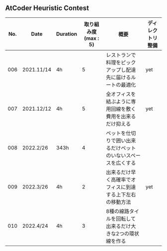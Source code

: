 ## AtCoder Heuristic Contest

| No. | Date | Duration | 取り組み度(max : 5) | 概要 | ディレクトリ整備 |
| --- | --- | --- | --- | --- | --- |
| 006 | 2021.11/14 | 4h | 5 | レストランで料理をピックアップし配達先に届けるルートの最適化 | yet |
| 007 | 2021.12/12 | 4h | 5 | 全オフィスを結ぶように専用回線を敷く費用を出来るだけ抑える | yet |
| 008 | 2022.2/26 | 343h | 4 | ペットを仕切りで囲い出来るだけペットのいないスペースを広くする | |
| 009 | 2022.3/26 | 4h | 2 | 出来るだけ早く高確率でオフィスに到達する上下左右の移動方法 | yet |
| 010 | 2022.4/24 | 4h | 3 | 8種の線路タイルを回転して出来るだけ大きな2つの環状線を作る |